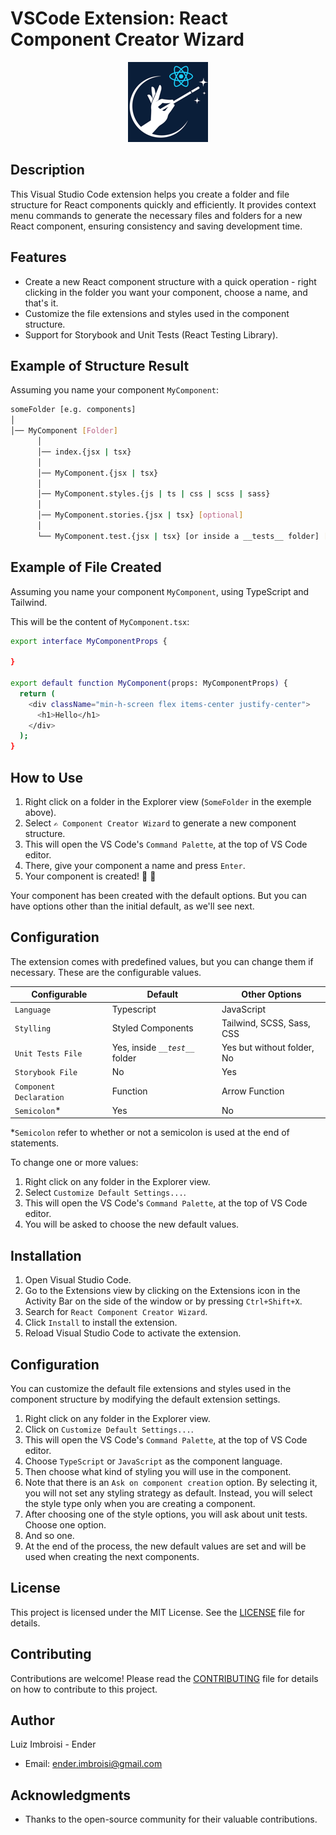 # VSCode Extension: React Component Creator Wizard

<center>
  <img src="https://raw.githubusercontent.com/imbroisi/vscode-extension-react-component-creator-wizard/main/images/logo.png">
</center>

## Description
This Visual Studio Code extension helps you create a folder and file structure for React components quickly and efficiently. It provides context menu commands to generate the necessary files and folders for a new React component, ensuring consistency and saving development time.

## Features
- Create a new React component structure with a quick operation - right clicking in the folder you want your component, choose a name, and that's it. 
- Customize the file extensions and styles used in the component structure.
- Support for Storybook and Unit Tests (React Testing Library).

## Example of Structure Result
Assuming you name your component `MyComponent`:
```bash
someFolder [e.g. components]
│
│── MyComponent [Folder]
      │
      │── index.{jsx | tsx}
      │
      │── MyComponent.{jsx | tsx}
      │
      │── MyComponent.styles.{js | ts | css | scss | sass}
      │
      │── MyComponent.stories.{jsx | tsx} [optional]
      │
      └── MyComponent.test.{jsx | tsx} [or inside a __tests__ folder] [optional]
```

## Example of File Created
Assuming you name your component `MyComponent`, using TypeScript and Tailwind.

This will be the content of `MyComponent.tsx`:

```bash
export interface MyComponentProps {

}

export default function MyComponent(props: MyComponentProps) {
  return (
    <div className="min-h-screen flex items-center justify-center">
      <h1>Hello</h1>
    </div>
  );
}

```

## How to Use
1. Right click on a folder in the Explorer view (`SomeFolder` in the exemple above).
2. Select `✍️ Component Creator Wizard` to generate a new component structure.
3. This will open the VS Code's `Command Palette`, at the top of VS Code editor.
4. There, give your component a name and press `Enter`.
5. Your component is created! 🥳 🎉

Your component has been created with the default options. But you can have options other than the initial default, as we'll see next.

## Configuration
The extension comes with predefined values, but you can change them if necessary.
These are the configurable values.

|  Configurable           | Default                        | Other Options         
| ----------------------- | ------------------------------ | ------------------------- |
| `Language`              | Typescript                     | JavaScript                |
| `Stylling`              | Styled Components              | Tailwind, SCSS, Sass, CSS |
| `Unit Tests File`       | Yes, inside *`__test__`* folder  | Yes but without folder, No    |                  
| `Storybook File`        | No                             | Yes                       |                  
| `Component Declaration` | Function                       | Arrow Function            |                  
| `Semicolon`*            | Yes                            | No                        |                  

*`Semicolon` refer to whether or not a semicolon is used at the end of statements.

To change one or more values:
1. Right click on any folder in the Explorer view.
2. Select `Customize Default Settings...`.
3. This will open the VS Code's `Command Palette`, at the top of VS Code editor.
4. You will be asked to choose the new default values.

## Installation
1. Open Visual Studio Code.
2. Go to the Extensions view by clicking on the Extensions icon in the Activity Bar on the side of the window or by pressing `Ctrl+Shift+X`.
3. Search for `React Component Creator Wizard`.
4. Click `Install` to install the extension.
5. Reload Visual Studio Code to activate the extension.

## Configuration
You can customize the default file extensions and styles used in the component structure by modifying the default extension settings.
1. Right click on any folder in the Explorer view.
2. Click on `Customize Default Settings...`.
3. This will open the VS Code's `Command Palette`, at the top of VS Code editor.
4. Choose `TypeScript` or `JavaScript` as the component language.
5. Then choose what kind of styling you will use in the component.
6. Note that there is an `Ask on component creation` option. By selecting it, you will not set any styling strategy as default. Instead, you will select the style type only when you are creating a component.
7. After choosing one of the style options, you will ask about unit tests. Choose one option.
8. And so one.
9. At the end of the process, the new default values are set and will be used when creating the next components.

## License
This project is licensed under the MIT License. See the [LICENSE](LICENSE) file for details.

## Contributing
Contributions are welcome! Please read the [CONTRIBUTING](CONTRIBUTING.md) file for details on how to contribute to this project.

## Author
Luiz Imbroisi - Ender
- Email: ender.imbroisi@gmail.com

## Acknowledgments
- Thanks to the open-source community for their valuable contributions.
